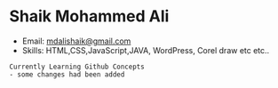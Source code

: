 # Shaik Mohammed Ali


 - Email: mdalishaik@gmail.com
 - Skills: HTML,CSS,JavaScript,JAVA,  WordPress, Corel draw etc etc..

```
Currently Learning Github Concepts
- some changes had been added
```
